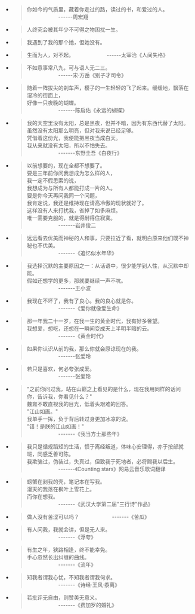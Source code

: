 * > 你如今的气质里，藏着你走过的路，读过的书，和爱过的人。  
    &emsp;&emsp;&emsp;&emsp;&emsp;&emsp;------周宏翔
    
* > 人终究会被其年少不可得之物困扰一生。  
    
* > 我遇到了我的那个她，但她没有。  

* > 生而为人，对不起。
    &emsp;&emsp;&emsp;&emsp;&emsp;&emsp;------太宰治《人间失格》
    
* > 不如意事常八九，可与语人无二三。  
    &emsp;&emsp;&emsp;&emsp;&emsp;&emsp;------宋·方岳《别子才司令》
    
* > 随着一阵拔尖的刹车声，樱子的一生轻轻的飞了起来。缓缓地，飘落在湿冷的街面上，  
    好像一只夜晚的蝴蝶。  
    &emsp;&emsp;&emsp;&emsp;&emsp;&emsp;-------陈启佑《永远的蝴蝶》
    
* > 我的天空里没有太阳，总是黑夜，但并不暗，因为有东西代替了太阳。  
    虽然没有太阳那么明亮，但对我来说已经足够。  
    凭借着这份光，我便能把黑夜当成白天。  
    我从来就没有太阳，所以不怕失去。  
    &emsp;&emsp;&emsp;&emsp;&emsp;&emsp;-------东野圭吾《白夜行》
    
* > 以前想要的，现在全都不想要了。  
    要是三年前你问我想成为怎么样的人，  
    我一定不假思索的说，  
    我想成为与所有人都能打成一片的人。    
    要是你今天再问我同一个问题，  
    我肯定说，我还是维持现在请高冷傲的现状就好了。  
    这样没有人来打扰我，省掉了如多麻烦。  
    唯一需要克服的，就是得耐得住寂寞。   
    &emsp;&emsp;&emsp;&emsp;&emsp;&emsp;-------岩井俊二
    
* > 远远看去优美而神秘的人和事，只要拉近了看，就明白原来他们既不神秘也不优美。  
    &emsp;&emsp;&emsp;&emsp;&emsp;&emsp;-------《追忆似水年华》
    
* > 我选择沉默的主要原因之一：从话语中，很少能学到人性，从沉默中却能。  
    假如还想学的更多，那就要继续一声不吭。  
    &emsp;&emsp;&emsp;&emsp;&emsp;&emsp;-------王小波
    
* > 我现在不坏了，我有了良心。我的良心就是你。  
    &emsp;&emsp;&emsp;&emsp;&emsp;&emsp;-------《爱你就像爱生命》
    
* > 那一年我二十一岁，在我一生的黄金时代，我有好多奢望。  
    我想爱，想吃，还想在一瞬间变成天上半明半暗的云。  
    &emsp;&emsp;&emsp;&emsp;&emsp;&emsp;-------《黄金时代》
    
* > 如果你认识从前的我，那么你就会原谅现在的我。  
    &emsp;&emsp;&emsp;&emsp;&emsp;&emsp;-------张爱玲
    
* > 若只是喜欢，何必夸张成爱。  
    &emsp;&emsp;&emsp;&emsp;&emsp;&emsp;-------张爱玲
    
* > "之前你问过我，站在山巅之上看见的是什么，现在我用同样的话问你，告诉我，你看见什么？"  
    魏雍不敢直视我的目光，低着头艰难的回答。  
    "江山如画。"  
    我单手一挥，负于背后转过身更加冰凉的说。  
    "错！是朕的江山如画！"  
    &emsp;&emsp;&emsp;&emsp;&emsp;&emsp;-------《我当方士那些年》

* > 我只是循规蹈矩的生活，惯于离经叛道，体味心安理得，亦于按部就班，同感乏善可陈。  
    我欺骗过，伪装过，失真过，但致我于死地者，必将赐我以后生。  
    &emsp;&emsp;&emsp;&emsp;&emsp;&emsp;-------《Counting stars》网易云音乐歌词翻译
    
* > 螃蟹在剥我的壳，笔记本在写我。  
    漫天的我落在枫叶上雪花上。  
    而你在想我。  
    &emsp;&emsp;&emsp;&emsp;&emsp;&emsp;-------《武汉大学第二届"三行诗"作品》
    
* > 做人没有苦涩可以吗？
    &emsp;&emsp;&emsp;&emsp;&emsp;&emsp;-------《苦瓜》
    
* > 有人问我，我就会讲，但是无人来。  
    &emsp;&emsp;&emsp;&emsp;&emsp;&emsp;-------《浮夸》
    
* > 有生之年，狭路相逢，终不能幸免。  
    手心忽然长出纠缠的曲线。  
    &emsp;&emsp;&emsp;&emsp;&emsp;&emsp;-------《流年》
    
* > 知我者谓我心忧，不知我者谓我何求。  
    &emsp;&emsp;&emsp;&emsp;&emsp;&emsp;-------《诗经·王风·黍离》  
    
* > 若批评无自由，则赞美无意义。  
    &emsp;&emsp;&emsp;&emsp;&emsp;&emsp;-------《费加罗的婚礼》                                                                                            
